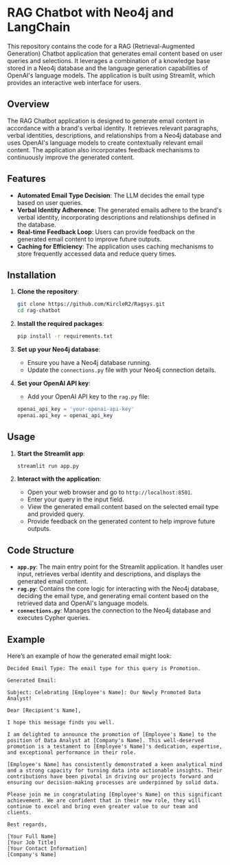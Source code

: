 # RAG Chatbot with Neo4j and LangChain

This repository contains the code for a RAG (Retrieval-Augmented Generation) Chatbot application that generates email content based on user queries and selections. It leverages a combination of a knowledge base stored in a Neo4j database and the language generation capabilities of OpenAI's language models. The application is built using Streamlit, which provides an interactive web interface for users.

## Overview

The RAG Chatbot application is designed to generate email content in accordance with a brand's verbal identity. It retrieves relevant paragraphs, verbal identities, descriptions, and relationships from a Neo4j database and uses OpenAI's language models to create contextually relevant email content. The application also incorporates feedback mechanisms to continuously improve the generated content.

## Features

- **Automated Email Type Decision**: The LLM decides the email type based on user queries.
- **Verbal Identity Adherence**: The generated emails adhere to the brand's verbal identity, incorporating descriptions and relationships defined in the database.
- **Real-time Feedback Loop**: Users can provide feedback on the generated email content to improve future outputs.
- **Caching for Efficiency**: The application uses caching mechanisms to store frequently accessed data and reduce query times.

## Installation

1. **Clone the repository**:
    ```sh
    git clone https://github.com/KircleR2/Ragsys.git
    cd rag-chatbot
    ```

2. **Install the required packages**:
    ```sh
    pip install -r requirements.txt
    ```

3. **Set up your Neo4j database**:
    - Ensure you have a Neo4j database running.
    - Update the `connections.py` file with your Neo4j connection details.

4. **Set your OpenAI API key**:
    - Add your OpenAI API key to the `rag.py` file:
    ```python
    openai_api_key = 'your-openai-api-key'
    openai.api_key = openai_api_key
    ```

## Usage

1. **Start the Streamlit app**:
    ```sh
    streamlit run app.py
    ```

2. **Interact with the application**:
    - Open your web browser and go to `http://localhost:8501`.
    - Enter your query in the input field.
    - View the generated email content based on the selected email type and provided query.
    - Provide feedback on the generated content to help improve future outputs.

## Code Structure

- **`app.py`**: The main entry point for the Streamlit application. It handles user input, retrieves verbal identity and descriptions, and displays the generated email content.
- **`rag.py`**: Contains the core logic for interacting with the Neo4j database, deciding the email type, and generating email content based on the retrieved data and OpenAI's language models.
- **`connections.py`**: Manages the connection to the Neo4j database and executes Cypher queries.

## Example

Here’s an example of how the generated email might look:

```plaintext
Decided Email Type: The email type for this query is Promotion.

Generated Email:

Subject: Celebrating [Employee's Name]: Our Newly Promoted Data Analyst!

Dear [Recipient's Name],

I hope this message finds you well.

I am delighted to announce the promotion of [Employee's Name] to the position of Data Analyst at [Company's Name]. This well-deserved promotion is a testament to [Employee's Name]'s dedication, expertise, and exceptional performance in their role.

[Employee's Name] has consistently demonstrated a keen analytical mind and a strong capacity for turning data into actionable insights. Their contributions have been pivotal in driving our projects forward and ensuring our decision-making processes are underpinned by solid data.

Please join me in congratulating [Employee's Name] on this significant achievement. We are confident that in their new role, they will continue to excel and bring even greater value to our team and clients.

Best regards,

[Your Full Name]
[Your Job Title]
[Your Contact Information]
[Company's Name]
